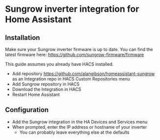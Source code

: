 # Sungrow inverter integration for Home Assistant

## Installation

Make sure your Sungrow inverter firmware is up to date. You can find the latest firmware here:
https://github.com/sungrow-firmware/firmware

This guide assumes you already have HACS installed.

- Add repository https://github.com/alangibson/homeassistant-sungrow as an Integration repo in HACS Custom Repositories menu
- Add Sungrow repository in HACS
- Download the Integration in HACS
- Restart Home Assistant

## Configuration

- Add the Sungrow integration in the HA Devices and Services menu
- When prompted, enter the IP address or hostname of your inverter
    - You can probably leave everything else at the defaults
